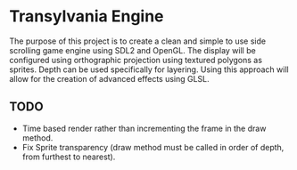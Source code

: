 Transylvania Engine
===================

The purpose of this project is to create a clean and simple to use side
scrolling game engine using SDL2 and OpenGL.  The display will be configured
using orthographic projection using textured polygons as sprites.  Depth can
be used specifically for layering.  Using this approach will allow for
the creation of advanced effects using GLSL.

TODO
----
* Time based render rather than incrementing the frame in the draw method.
* Fix Sprite transparency (draw method must be called in order of depth, from
  furthest to nearest).
